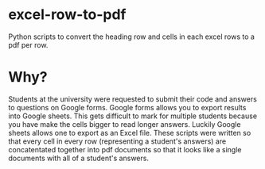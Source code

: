 # excel-row-to-pdf
Python scripts to convert the heading row and cells in each excel rows to a pdf per row. 

# Why?
Students at the university were requested to submit their code and answers to questions on Google forms. Google forms allows you to export 
results into Google sheets. This gets difficult to mark for multiple students because you have make the cells bigger to read longer
answers. Luckily Google sheets allows one to export as an Excel file. These scripts were written so that every cell in every row (representing a student's answers) are concatentated together into pdf documents so that it looks like a single documents with all of a student's answers. 
